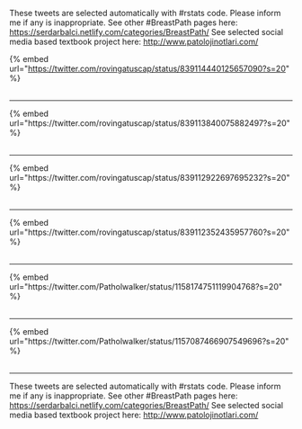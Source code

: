 

These tweets are selected automatically with #rstats code. Please inform me if any is inappropriate.
See other #BreastPath pages here: https://serdarbalci.netlify.com/categories/BreastPath/ 
See selected social media based textbook project here: http://www.patolojinotlari.com/

{% embed url="https://twitter.com/rovingatuscap/status/839114440125657090?s=20" %}<br>
<br>
<hr>
{% embed url="https://twitter.com/rovingatuscap/status/839113840075882497?s=20" %}<br>
<br>
<hr>
{% embed url="https://twitter.com/rovingatuscap/status/839112922697695232?s=20" %}<br>
<br>
<hr>
{% embed url="https://twitter.com/rovingatuscap/status/839112352435957760?s=20" %}<br>
<br>
<hr>
{% embed url="https://twitter.com/Patholwalker/status/1158174751119904768?s=20" %}<br>
<br>
<hr>
{% embed url="https://twitter.com/Patholwalker/status/1157087466907549696?s=20" %}<br>
<br>
<hr>


These tweets are selected automatically with #rstats code. Please inform me if any is inappropriate.
See other #BreastPath pages here: https://serdarbalci.netlify.com/categories/BreastPath/ 
See selected social media based textbook project here: http://www.patolojinotlari.com/
